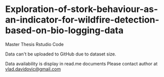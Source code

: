 # Exploration-of-stork-behaviour-as-an-indicator-for-wildfire-detection-based-on-bio-logging-data
Master Thesis Rstudio Code 

Data can't be uploaded to GitHub due to dataset size.

Data availability is display in read.me documents
Please contact author at vlad.davidovic@gmail.com
